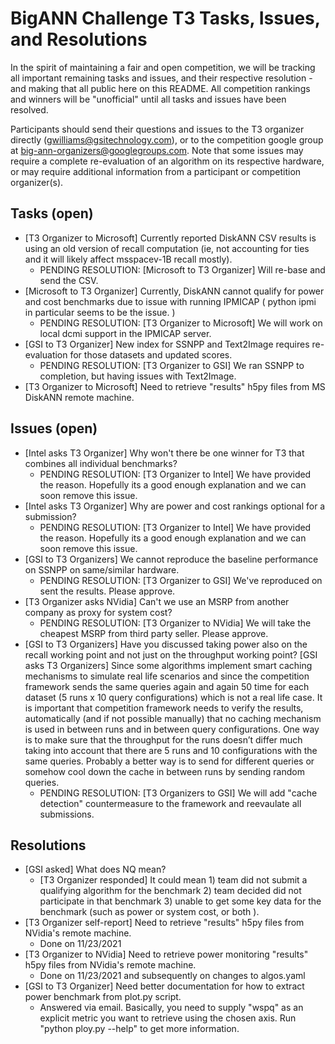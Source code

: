 
# BigANN Challenge T3 Tasks, Issues, and Resolutions

In the spirit of maintaining a fair and open competition, we will be tracking all important remaining tasks and issues, and their respective resolution - and making that all public here on this README.  All competition rankings and winners will be "unofficial" until all tasks and issues have been resolved.

Participants should send their questions and issues to the T3 organizer directly (gwilliams@gsitechnology.com), or to the competition google group at big-ann-organizers@googlegroups.com.  Note that some issues may require a complete re-evaluation of an algorithm on its respective hardware, or may require additional information from a participant or competition organizer(s).

## Tasks (open)

* [T3 Organizer to Microsoft] Currently reported DiskANN CSV results is using an old version of recall computation (ie, not accounting for ties and it will likely affect msspacev-1B recall mostly).
  * PENDING RESOLUTION: [Microsoft to T3 Organizer] Will re-base and send the CSV.
* [Microsoft to T3 Organizer] Currently, DiskANN cannot qualify for power and cost benchmarks due to issue with running IPMICAP ( python ipmi in particular seems to be the issue. )
  * PENDING RESOLUTION: [T3 Organizer to Microsoft] We will work on local dcmi support in the IPMICAP server.
* [GSI to T3 Organizer] New index for SSNPP and Text2Image requires re-evaluation for those datasets and updated scores.
  * PENDING RESOLUTION: [T3 Organizer to GSI] We ran SSNPP to completion, but having issues with Text2Image.
* [T3 Organizer to Microsoft] Need to retrieve "results" h5py files from MS DiskANN remote machine.

## Issues (open)

* [Intel asks T3 Organizer] Why won't there be one winner for T3 that combines all individual benchmarks?
  * PENDING RESOLUTION: [T3 Organizer to Intel] We have provided the reason.  Hopefully its a good enough explanation and we can soon remove this issue.
* [Intel asks T3 Organizer] Why are power and cost rankings optional for a submission?
  * PENDING RESOLUTION: [T3 Organizer to Intel] We have provided the reason.  Hopefully its a good enough explanation and we can soon remove this issue.
* [GSI to T3 Organizers] We cannot reproduce the baseline performance on SSNPP on same/similar hardware.
  * PENDING RESOLUTION: [T3 Organizer to GSI] We've reproduced on sent the results.  Please approve.
* [T3 Organizer asks NVidia] Can't we use an MSRP from another company as proxy for system cost?
  * PENDING RESOLUTION: [T3 Organizer to NVidia] We will take the cheapest MSRP from third party seller. Please approve.
* [GSI to T3 Organizers] Have you discussed taking power also on the recall working point and not just on the throughput working point?
[GSI asks T3 Organizers] Since some algorithms implement smart caching mechanisms to simulate real life scenarios and since the competition framework sends the same queries again and again 50 time for each dataset (5 runs x 10 query configurations) which is not a real life case. It is important that competition framework needs to verify the results, automatically (and if not possible manually) that no caching mechanism is used in between runs and in between query configurations. One way is to make sure that the throughput for the runs doesn’t differ much taking into account that there are 5 runs and 10 configurations with the same queries. Probably a better way is to send for different queries or somehow cool down the cache in between runs by sending random queries.
  * PENDING RESOLUTION: [T3 Organizers to GSI] We will add "cache detection" countermeasure to the framework and reevaulate all submissions.

## Resolutions

* [GSI asked] What does NQ mean?
  * [T3 Organizer responded] It could mean 1) team did not submit a qualifying algorithm for the benchmark 2) team decided did not participate in that benchmark 3) unable to get some key data for the benchmark (such as power or system cost, or both ).
* [T3 Organizer self-report] Need to retrieve "results" h5py files from NVidia's remote machine.
  * Done on 11/23/2021
* [T3 Organizer to NVidia] Need to retrieve power monitoring "results" h5py files from NVidia's remote machine.
  * Done on 11/23/2021 and subsequently on changes to algos.yaml
* [GSI to T3 Organizer] Need better documentation for how to extract power benchmark from plot.py script.
  * Answered via email.  Basically, you need to supply "wspq" as an explicit metric you want to retrieve using the chosen axis.  Run "python ploy.py --help" to get more information.

